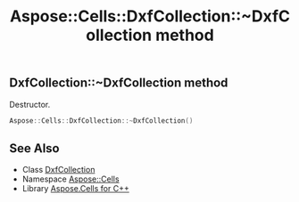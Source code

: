 ﻿---
title: Aspose::Cells::DxfCollection::~DxfCollection method
linktitle: ~DxfCollection
second_title: Aspose.Cells for C++ API Reference
description: 'Aspose::Cells::DxfCollection::~DxfCollection method. Destructor in C++.'
type: docs
weight: 200
url: /cpp/aspose.cells/dxfcollection/~dxfcollection/
---
## DxfCollection::~DxfCollection method


Destructor.

```cpp
Aspose::Cells::DxfCollection::~DxfCollection()
```

## See Also

* Class [DxfCollection](../)
* Namespace [Aspose::Cells](../../)
* Library [Aspose.Cells for C++](../../../)
